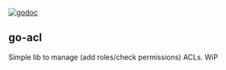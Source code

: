 [![godoc](http://img.shields.io/badge/godoc-reference-blue.svg?style=flat)](https://godoc.org/github.com/efigence/go-acl)

## go-acl

Simple lib to manage (add roles/check permissions) ACLs. WiP
